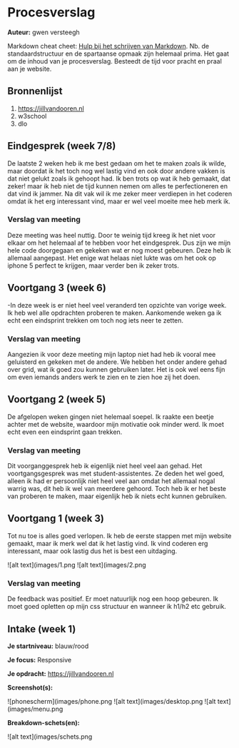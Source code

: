 # Procesverslag
**Auteur:** gwen versteegh

Markdown cheat cheet: [Hulp bij het schrijven van Markdown](https://github.com/adam-p/markdown-here/wiki/Markdown-Cheatsheet). Nb. de standaardstructuur en de spartaanse opmaak zijn helemaal prima. Het gaat om de inhoud van je procesverslag. Besteedt de tijd voor pracht en praal aan je website.



## Bronnenlijst
1. https://jillvandooren.nl
2. w3school
3. dlo



## Eindgesprek (week 7/8)

De laatste 2 weken heb ik me best gedaan om het te maken zoals ik wilde, maar doordat ik het toch nog wel lastig vind en ook door andere vakken is dat niet gelukt zoals ik gehoopt had. Ik ben trots op wat ik heb gemaakt, dat zeker! maar ik heb niet de tijd kunnen nemen om alles te perfectioneren en dat vind ik jammer. Na dit vak wil ik me zeker meer verdiepen in het coderen omdat ik het erg interessant vind, maar er wel veel moeite mee heb merk ik. 
### Verslag van meeting
Deze meeting was heel nuttig. Door te weinig tijd kreeg ik het niet voor elkaar om het helemaal af te hebben voor het eindgesprek. Dus zijn we mijn hele code doorgegaan en gekeken wat er nog moest gebeuren. Deze heb ik allemaal aangepast. Het enige wat helaas niet lukte was om het ook op iphone 5 perfect te krijgen, maar verder ben ik zeker trots.


## Voortgang 3 (week 6)
-In deze week is er niet heel veel veranderd ten opzichte van vorige week. Ik heb wel alle opdrachten proberen te maken. Aankomende weken ga ik echt een eindsprint trekken om toch nog iets neer te zetten.
### Verslag van meeting
Aangezien ik voor deze meeting mijn laptop niet had heb ik vooral mee geluisterd en gekeken met de andere. We hebben het onder andere gehad over grid, wat ik goed zou kunnen gebruiken later. Het is ook wel eens fijn om even iemands anders werk te zien en te zien hoe zij het doen.



## Voortgang 2 (week 5)

De afgelopen weken gingen niet helemaal soepel. Ik raakte een beetje achter met de website, waardoor mijn motivatie ook minder werd. Ik moet echt even een eindsprint gaan trekken.
### Verslag van meeting
Dit voorganggesprek heb ik eigenlijk niet heel veel aan gehad. Het voortgangsgesprek was met student-assistentes. Ze deden het wel goed, alleen ik had er persoonlijk niet heel veel aan omdat het allemaal nogal warrig was, dit heb ik wel van meerdere gehoord. Toch heb ik er het beste van proberen te maken, maar eigenlijk heb ik niets echt kunnen gebruiken.



## Voortgang 1 (week 3)

Tot nu toe is alles goed verlopen. Ik heb de eerste stappen met mijn website gemaakt, maar ik merk wel dat ik het lastig vind. Ik vind coderen erg interessant, maar ook lastig dus het is best een uitdaging.

![alt text](images/1.png
![alt text](images/2.png

### Verslag van meeting
De feedback was positief. Er moet natuurlijk nog een hoop gebeuren. Ik moet goed opletten op mijn css structuur en wanneer ik h1/h2 etc gebruik.



## Intake (week 1)

**Je startniveau:** blauw/rood

**Je focus:** Responsive

**Je opdracht:** https://jillvandooren.nl

**Screenshot(s):**

![phonescherm](images/phone.png
![alt text](images/desktop.png
![alt text](images/menu.png

**Breakdown-schets(en):**

![alt text](images/schets.png
